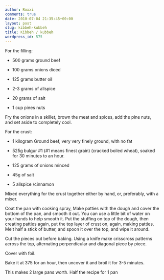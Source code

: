 ```yaml
---
author: Roxxi
comments: true
date: 2010-07-04 21:35:45+00:00
layout: post
slug: kibbeh-kubbeh
title: Kibbeh / kubbeh
wordpress_id: 575
---
```



For the filling:



	
  * 500 grams ground beef

	
  * 100 grams onions diced

	
  * 125 grams butter oil 

	
  * 2-3 grams of allspice

	
  * 20 grams of salt

	
  * 1 cup pines nuts




Fry the onions in a skillet, brown the meat and spices, add the pine nuts, and set aside to completely cool.

For the crust:


  * 1 kilogram Ground beef, very very finely ground, with no fat


  * 525g bulgur #1 (#1 means finest grain) (cracked boiled wheat), soaked for 30 minutes to an hour.



  * 125 grams of onions minced


  * 45g of salt


  * 5 allspice /cinnamon



Mixed everything for the crust together either by hand, or, preferably, with a mixer.

Coat the pan with cooking spray,
Make patties with the dough and cover the bottom of the pan, and smooth it out. You can use a little bit of water on your hands to help smooth it.
Put the stuffing on top of the dough, then creating patties again, put the top layer of crust on, again, making patties. 
Melt half a stick of butter, and spoon it over the top, and wipe it around.

Cut the pieces out before baking. Using a knife make crisscross patterns across the top, alternating perpendicular and diagonal piece by piece. 

Cover with foil.

Bake it at 375 for an hour, then uncover it and broil it for 3-5 minutes.

This makes 2 large pans worth. Half the recipe for 1 pan 

